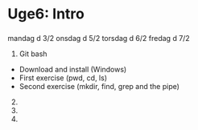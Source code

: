 # Uge6: Intro
### 
mandag d 3/2
onsdag d 5/2
torsdag d 6/2
fredag d 7/2


1) Git bash 
  * Download and install (Windows)
  * First exercise (pwd, cd, ls)
  * Second exercise (mkdir, find, grep and the pipe)

2) 

3) 

4) 
